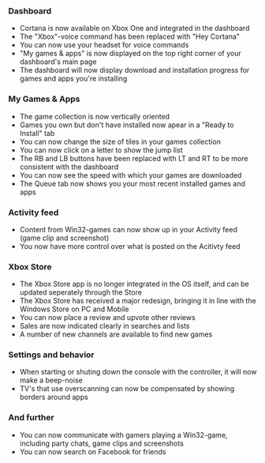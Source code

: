 ### Dashboard
- Cortana is now available on Xbox One and integrated in the dashboard
- The "Xbox"-voice command has been replaced with "Hey Cortana"
- You can now use your headset for voice commands
- "My games & apps" is now displayed on the top right corner of your dashboard's main page
- The dashboard will now display download and installation progress for games and apps you're installing

### My Games & Apps
- The game collection is now vertically oriented
- Games you own but don't have installed now apear in a "Ready to Install" tab
- You can now change the size of tiles in your games collection
- You can now click on a letter to show the jump list
- The RB and LB buttons have been replaced with LT and RT to be more consistent with the dashboard
- You can now see the speed with which your games are downloaded
- The Queue tab now shows you your most recent installed games and apps

### Activity feed
- Content from Win32-games can now show up in your Activity feed (game clip and screenshot)
- You now have more control over what is posted on the Acitivty feed

### Xbox Store
- The Xbox Store app is no longer integrated in the OS itself, and can be updated seperately through the Store
- The Xbox Store has received a major redesign, bringing it in line with the Windows Store on PC and Mobile
- You can now place a review and upvote other reviews
- Sales are now indicated clearly in searches and lists
- A number of new channels are available to find new games

### Settings and behavior
- When starting or shuting down the console with the controller, it will now make a beep-noise
- TV's that use overscanning can now be compensated by showing borders around apps

### And further
- You can now communicate with gamers playing a Win32-game, including party chats, game clips and screenshots
- You can now search on Facebook for friends